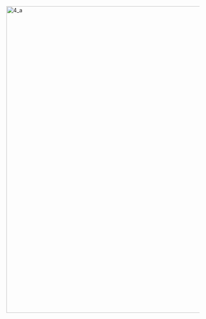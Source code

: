 <a href="https://raw.githubusercontent.com/AlmeidaAlin3/MachineLearning/master/ProblemSet2/Exercise4/img/4a.png"><img src="https://raw.githubusercontent.com/AlmeidaAlin3/MachineLearning/master/ProblemSet2/Exercise4/img/4a.png" title="4_a" alt="4_a" width="800"></a>

